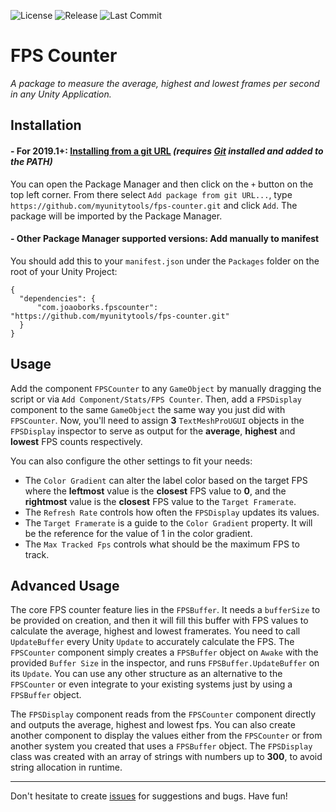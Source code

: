 ![License](https://img.shields.io/github/license/myunitytools/fps-counter)
![Release](https://img.shields.io/github/v/release/myunitytools/fps-counter?sort=semver)
![Last Commit](https://img.shields.io/github/last-commit/myunitytools/fps-counter)

FPS Counter
===

_A package to measure the average, highest and lowest frames per second in any Unity Application._

Installation
---

#### - For 2019.1+: [Installing from a git URL](https://docs.unity3d.com/Manual/upm-ui-giturl.html) _(requires [Git](https://git-scm.com/) installed and added to the PATH)_
You can open the Package Manager and then click on the `+` button on the top left corner. 
From there select `Add package from git URL...`, type `https://github.com/myunitytools/fps-counter.git` and click `Add`. 
The package will be imported by the Package Manager.

#### - Other Package Manager supported versions: Add manually to manifest
You should add this to your `manifest.json` under the `Packages` folder on the root of your Unity Project:
```
{
  "dependencies": {
	  "com.joaoborks.fpscounter": "https://github.com/myunitytools/fps-counter.git"
  }
}
```

Usage
---

Add the component `FPSCounter` to any `GameObject` by manually dragging the script or via `Add Component/Stats/FPS Counter`. 
Then, add a `FPSDisplay` component to the same `GameObject` the same way you just did with `FPSCounter`.
Now, you'll need to assign **3** `TextMeshProUGUI` objects in the `FPSDisplay` inspector to serve as output for the **average**, **highest** and **lowest** FPS counts respectively.

You can also configure the other settings to fit your needs:
- The `Color Gradient` can alter the label color based on the target FPS where the **leftmost** value is the **closest** FPS value to **0**, 
and the **rightmost** value is the **closest** FPS value to the `Target Framerate`.
- The `Refresh Rate` controls how often the `FPSDisplay` updates its values.
- The `Target Framerate` is a guide to the `Color Gradient` property. It will be the reference for the value of 1 in the color gradient.
- The `Max Tracked Fps` controls what should be the maximum FPS to track.

Advanced Usage
---

The core FPS counter feature lies in the `FPSBuffer`. 
It needs a `bufferSize` to be provided on creation, and then it will fill this buffer with FPS values to calculate the average, highest and lowest framerates.
You need to call `UpdateBuffer` every Unity `Update` to accurately calculate the FPS.
The `FPSCounter` component simply creates a `FPSBuffer` object on `Awake` with the provided `Buffer Size` in the inspector, 
and runs `FPSBuffer.UpdateBuffer` on its `Update`. 
You can use any other structure as an alternative to the `FPSCounter` or even integrate to your existing systems just by using a `FPSBuffer` object.

The `FPSDisplay` component reads from the `FPSCounter` component directly and outputs the average, highest and lowest fps.
You can also create another component to display the values either from the `FPSCounter` or from another system you created that uses a `FPSBuffer` object.
The `FPSDisplay` class was created with an array of strings with numbers up to **300**, to avoid string allocation in runtime.

---

Don't hesitate to create [issues](https://github.com/myunitytools/fps-counter/issues) for suggestions and bugs. Have fun!
